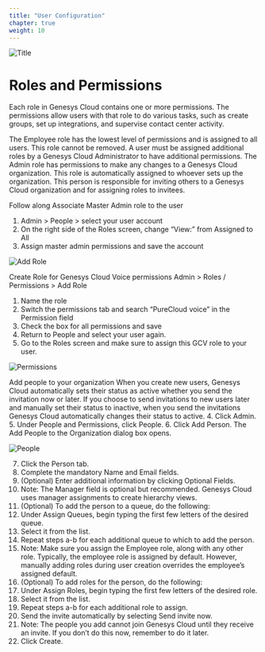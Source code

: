 ```yaml
---
title: "User Configuration"
chapter: true
weight: 10
---
```

![Title](/images/UserConfig1.jpg)
# Roles and Permissions

Each role in Genesys Cloud contains one or more permissions. The permissions allow users with that role to do various tasks, such as create groups, set up integrations, and supervise contact center activity.

The Employee role has the lowest level of permissions and is assigned to all users. This role cannot be removed. A user must be assigned additional roles by a Genesys Cloud Administrator to have additional permissions.
The Admin role has permissions to make any changes to a Genesys Cloud organization. This role is automatically assigned to whoever sets up the organization. This person is responsible for inviting others to a Genesys Cloud organization and for assigning roles to invitees.




Follow along 
Associate Master Admin role to the user
1.	Admin > People > select your user account
2.	On the right side of the Roles screen, change “View:” from Assigned to All
3.	Assign master admin permissions and save the account

![Add Role](/images/RolesPic.png)

Create Role for Genesys Cloud Voice permissions
Admin > Roles / Permissions > Add Role
1.	Name the role
2.	Switch the permissions tab and search “PureCloud voice” in the Permission   field
3.	Check the box for all permissions and save
4.	Return to People and select your user again. 
5.	Go to the Roles screen and make sure to assign this GCV role to your user.

![Permissions](/images/Permission.png)

Add people to your organization
When you create new users, Genesys Cloud automatically sets their status as active whether you send the invitation now or later.
If you choose to send invitations to new users later and manually set their status to inactive, when you send the invitations Genesys Cloud automatically changes their status to active.
4.	Click Admin.
5.	Under People and Permissions, click People.
6.	Click Add Person. The Add People to the Organization dialog box opens.
 

![People](/images/People.png)

7.	Click the Person tab.
8.	Complete the mandatory Name and Email fields. 
9.	(Optional) Enter additional information by clicking Optional Fields. 
10.	Note: The Manager field is optional but recommended. Genesys Cloud uses manager assignments to create hierarchy views.
11.	(Optional) To add the person to a queue, do the following:
12.	Under Assign Queues, begin typing the first few letters of the desired queue.
13.	Select it from the list.
14.	Repeat steps a-b for each additional queue to which to add the person.
15.	Note: Make sure you assign the Employee role, along with any other role. Typically, the employee role is assigned by default. However, manually adding roles during user creation overrides the employee’s assigned default.
16.	(Optional) To add roles for the person, do the following:
17.	Under Assign Roles, begin typing the first few letters of the desired role.
18.	Select it from the list.
19.	Repeat steps a-b for each additional role to assign. 
20.	Send the invite automatically by selecting Send invite now. 
21.	Note:  The people you add cannot join Genesys Cloud until they receive an invite. If you don’t do this now, remember to do it later.
22.	Click Create.
